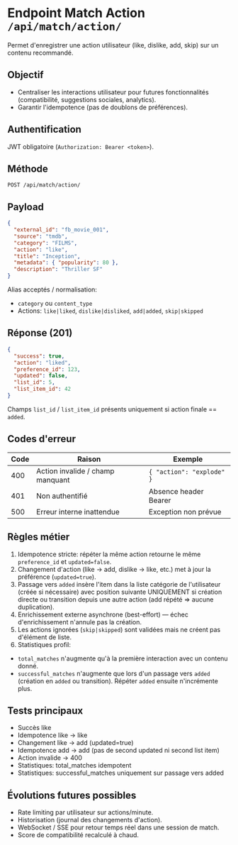 # Endpoint Match Action `/api/match/action/`

Permet d'enregistrer une action utilisateur (like, dislike, add, skip) sur un contenu recommandé.

## Objectif

- Centraliser les interactions utilisateur pour futures fonctionnalités (compatibilité, suggestions sociales, analytics).
- Garantir l'idempotence (pas de doublons de préférences).

## Authentification

JWT obligatoire (`Authorization: Bearer <token>`).

## Méthode

`POST /api/match/action/`

## Payload

```json
{
  "external_id": "fb_movie_001",
  "source": "tmdb",
  "category": "FILMS",
  "action": "like",
  "title": "Inception",
  "metadata": { "popularity": 80 },
  "description": "Thriller SF"
}
```

Alias acceptés / normalisation:

- `category` ou `content_type`
- Actions: `like|liked`, `dislike|disliked`, `add|added`, `skip|skipped`

## Réponse (201)

```json
{
  "success": true,
  "action": "liked",
  "preference_id": 123,
  "updated": false,
  "list_id": 5,
  "list_item_id": 42
}
```

Champs `list_id` / `list_item_id` présents uniquement si action finale == `added`.

## Codes d'erreur

| Code | Raison                           | Exemple                   |
| ---- | -------------------------------- | ------------------------- |
| 400  | Action invalide / champ manquant | `{ "action": "explode" }` |
| 401  | Non authentifié                  | Absence header Bearer     |
| 500  | Erreur interne inattendue        | Exception non prévue      |

## Règles métier

1. Idempotence stricte: répéter la même action retourne le même `preference_id` et `updated=false`.
2. Changement d'action (like -> add, dislike -> like, etc.) met à jour la préférence (`updated=true`).
3. Passage vers `added` insère l'item dans la liste catégorie de l'utilisateur (créée si nécessaire) avec position suivante UNIQUEMENT si création directe ou transition depuis une autre action (add répété => aucune duplication).
4. Enrichissement externe asynchrone (best-effort) — échec d'enrichissement n'annule pas la création.
5. Les actions ignorées (`skip|skipped`) sont validées mais ne créent pas d'élément de liste.
6. Statistiques profil:

- `total_matches` n'augmente qu'à la première interaction avec un contenu donné.
- `successful_matches` n'augmente que lors d'un passage vers `added` (création en `added` ou transition). Répéter `added` ensuite n'incrémente plus.

## Tests principaux

- Succès like
- Idempotence like -> like
- Changement like -> add (updated=true)
- Idempotence add -> add (pas de second updated ni second list item)
- Action invalide -> 400
- Statistiques: total_matches idempotent
- Statistiques: successful_matches uniquement sur passage vers added

## Évolutions futures possibles

- Rate limiting par utilisateur sur actions/minute.
- Historisation (journal des changements d'action).
- WebSocket / SSE pour retour temps réel dans une session de match.
- Score de compatibilité recalculé à chaud.
